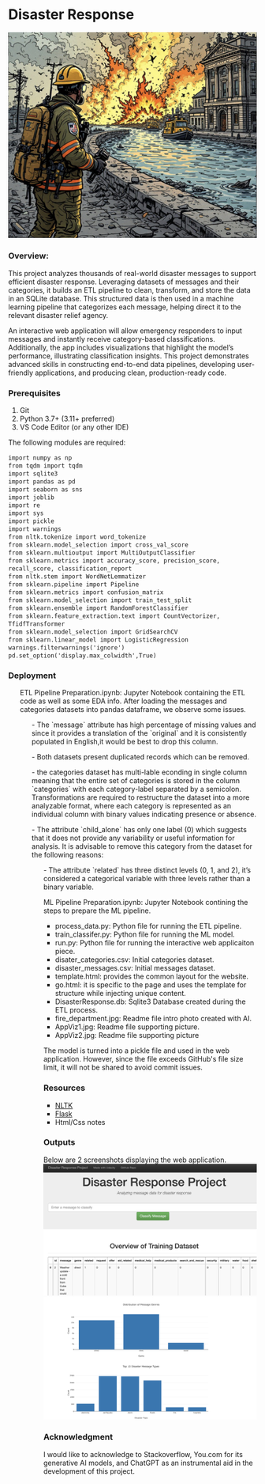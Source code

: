 # Disaster Response
![Image](fire_department.jpg)
###  **Overview:**
This project analyzes thousands of real-world disaster messages to support efficient disaster response. Leveraging datasets of messages and their categories, it builds an ETL pipeline to clean, transform, and store the data in an SQLite database. This structured data is then used in a machine learning pipeline that categorizes each message, helping direct it to the relevant disaster relief agency.

An interactive web application will allow emergency responders to input messages and instantly receive category-based classifications. Additionally, the app includes visualizations that highlight the model’s performance, illustrating classification insights. This project demonstrates advanced skills in constructing end-to-end data pipelines, developing user-friendly applications, and producing clean, production-ready code.

### Prerequisites

1. Git
2. Python 3.7+ (3.11+ preferred)
3. VS Code Editor (or any other IDE)


The following modules are required: 
```
import numpy as np
from tqdm import tqdm
import sqlite3
import pandas as pd
import seaborn as sns
import joblib
import re
import sys
import pickle
import warnings
from nltk.tokenize import word_tokenize
from sklearn.model_selection import cross_val_score
from sklearn.multioutput import MultiOutputClassifier
from sklearn.metrics import accuracy_score, precision_score, recall_score, classification_report
from nltk.stem import WordNetLemmatizer
from sklearn.pipeline import Pipeline
from sklearn.metrics import confusion_matrix
from sklearn.model_selection import train_test_split
from sklearn.ensemble import RandomForestClassifier
from sklearn.feature_extraction.text import CountVectorizer, TfidfTransformer
from sklearn.model_selection import GridSearchCV
from sklearn.linear_model import LogisticRegression
warnings.filterwarnings('ignore')
pd.set_option('display.max_colwidth',True)
```
### Deployment
<ul> ETL Pipeline Preparation.ipynb: Jupyter Notebook containing the ETL code as well as some EDA info. After loading the messages and categories datasets into pandas dataframe, we observe some issues. 
<ul> - The `message` attribute has high percentage of missing values and since it provides a translation of the `original` and it is consistently populated in English,it would be best to drop this column.</ul>
<ul> - Both datasets present duplicated records which can be removed.</ul>
<ul> - the categories dataset has multi-lable econding in single column meaning that the entire set of categories is stored in the column `categories` with each category-label separated by a semicolon. Transformations are required to restructure the dataset into a more analyzable format, where each category is represented as an individual column with binary values indicating presence or absence.</ul>
<ul> - The attribute `child_alone` has only one label (0) which suggests that it does not provide any variability or useful information for analysis. It is advisable to remove this category from the dataset for the following reasons:
<ul> - The attribute `related` has three distinct levels (0, 1, and 2), it’s considered a categorical variable with three levels rather than a binary variable.

ML Pipeline Preparation.ipynb: Jupyter Notebook contining the steps to prepare the ML pipeline.
- process_data.py: Python file for running the ETL pipeline.
- train_classifer.py: Python file for running the ML model.
- run.py: Python file for running the interactive web applicaiton piece. 
- disater_categories.csv: Initial categories dataset.
- disaster_messages.csv: Initial messages dataset.
- template.html: provides the common layout for the website.
- go.html: it is specific to the page and uses the template for structure while injecting unique content.
- DisasterResponse.db: Sqlite3 Database created during the ETL process.
- fire_department.jpg: Readme file intro photo created with AI.
- AppViz1.jpg: Readme file supporting picture.
- AppViz2.jpg: Readme file supporting picture

The model is turned into a pickle file and used in the web application. However, since the file exceeds GitHub's file size limit, it will not be shared to avoid commit issues.
### Resources

- [NLTK](https://www.nltk.org/)
- [Flask](https://flask.palletsprojects.com/en/stable/)
- Html/Css notes
### Outputs
Below are 2 screenshots displaying the web application.
![Image](AppViz1.png)
![Image](AppViz2.png)

### Acknowledgment
I would like to acknowledge to Stackoverflow, You.com for its generative AI models, and ChatGPT as an instrumental aid in the development of this project.
